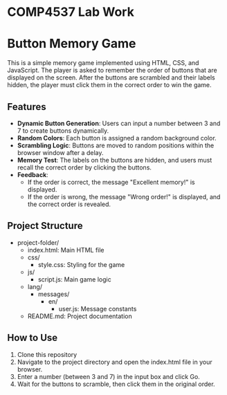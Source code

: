 # COMP4537 Lab Work
# Button Memory Game

This is a simple memory game implemented using HTML, CSS, and JavaScript. The player is asked to remember the order of buttons that are displayed on the screen. After the buttons are scrambled and their labels hidden, the player must click them in the correct order to win the game.

## Features

- **Dynamic Button Generation**: Users can input a number between 3 and 7 to create buttons dynamically.
- **Random Colors**: Each button is assigned a random background color.
- **Scrambling Logic**: Buttons are moved to random positions within the browser window after a delay.
- **Memory Test**: The labels on the buttons are hidden, and users must recall the correct order by clicking the buttons.
- **Feedback**:
  - If the order is correct, the message "Excellent memory!" is displayed.
  - If the order is wrong, the message "Wrong order!" is displayed, and the correct order is revealed.

## Project Structure

- project-folder/
  - index.html: Main HTML file
  - css/
    - style.css: Styling for the game
  - js/
    - script.js: Main game logic
  - lang/
    - messages/
      - en/
        - user.js: Message constants
  - README.md: Project documentation

## How to Use

1. Clone this repository
2. Navigate to the project directory and open the index.html file in your browser.
3. Enter a number (between 3 and 7) in the input box and click Go.
4. Wait for the buttons to scramble, then click them in the original order.